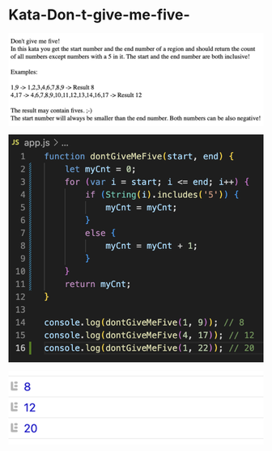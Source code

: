 # Kata-Don-t-give-me-five-

![screen image](pic.png)

![code image](code.png)

![console image](con.png)